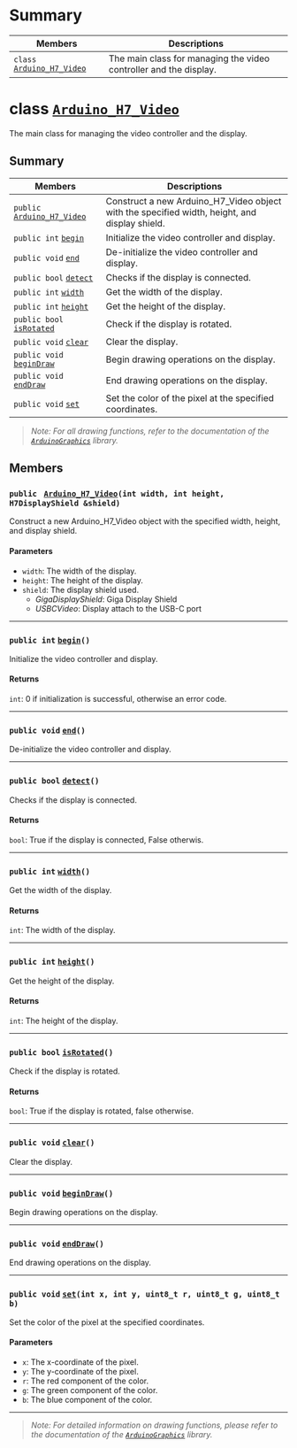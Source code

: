 # Summary

 Members                        | Descriptions                                
--------------------------------|---------------------------------------------
`class` [`Arduino_H7_Video`](#class-arduino_h7_video) | The main class for managing the video controller and the display.

# class [`Arduino_H7_Video`](#class-arduino_h7_video)
The main class for managing the video controller and the display.

## Summary

| Members                                                     | Descriptions                                |
|-------------------------------------------------------------|---------------------------------------------|
| `public ` [`Arduino_H7_Video`](#public-arduino_h7_videoint-width-int-height-h7displayshield-shield) | Construct a new Arduino_H7_Video object with the specified width, height, and display shield. |
| `public int` [`begin`](#public-int-begin) | Initialize the video controller and display. |
| `public void` [`end`](#public-void-end) | De-initialize the video controller and display. |
| `public bool` [`detect`](#public-bool-detect) | Checks if the display is connected. |
| `public int` [`width`](#public-int-width) | Get the width of the display. |
| `public int` [`height`](#public-int-height) | Get the height of the display. |
| `public bool` [`isRotated`](#public-bool-isrotated) | Check if the display is rotated. |
| `public void` [`clear`](#public-void-clear) | Clear the display. |
| `public void` [`beginDraw`](#public-void-begindraw) | Begin drawing operations on the display. |
| `public void` [`endDraw`](#public-void-enddraw) | End drawing operations on the display. |
| `public void` [`set`](#public-void-setint-x-int-y-uint8_t-r-uint8_t-g-uint8_t-b) | Set the color of the pixel at the specified coordinates. |

> *Note: For all drawing functions, refer to the documentation of the [`ArduinoGraphics`](https://reference.arduino.cc/reference/en/libraries/arduinographics/) library.*

## Members

### `public ` [`Arduino_H7_Video`](#)`(int width, int height, H7DisplayShield &shield)`

Construct a new Arduino_H7_Video object with the specified width, height, and display shield.

#### Parameters
- `width`: The width of the display.
- `height`: The height of the display.
- `shield`: The display shield used.
    - *GigaDisplayShield*: Giga Display Shield
    - *USBCVideo*: Display attach to the USB-C port

---

### `public int` [`begin`](#)`()`

Initialize the video controller and display.

#### Returns
`int`: 0 if initialization is successful, otherwise an error code.

---

### `public void` [`end`](#)`()`

De-initialize the video controller and display.

---

### `public bool` [`detect`](#)`()`

Checks if the display is connected.

#### Returns
`bool`: True if the display is connected, False otherwis.

---

### `public int` [`width`](#)`()`

Get the width of the display.

#### Returns
`int`: The width of the display.

---

### `public int` [`height`](#)`()`

Get the height of the display.

#### Returns
`int`: The height of the display.

---

### `public bool` [`isRotated`](#)`()`

Check if the display is rotated.

#### Returns
`bool`: True if the display is rotated, false otherwise.

---

### `public void` [`clear`](#)`()`

Clear the display.

---

### `public void` [`beginDraw`](#)`()`

Begin drawing operations on the display.

---

### `public void` [`endDraw`](#)`()`

End drawing operations on the display.

---

### `public void` [`set`](#)`(int x, int y, uint8_t r, uint8_t g, uint8_t b)`

Set the color of the pixel at the specified coordinates.

#### Parameters
- `x`: The x-coordinate of the pixel.
- `y`: The y-coordinate of the pixel.
- `r`: The red component of the color.
- `g`: The green component of the color.
- `b`: The blue component of the color.

---

> *Note: For detailed information on drawing functions, please refer to the documentation of the [`ArduinoGraphics`](https://reference.arduino.cc/reference/en/libraries/arduinographics/) library.*


